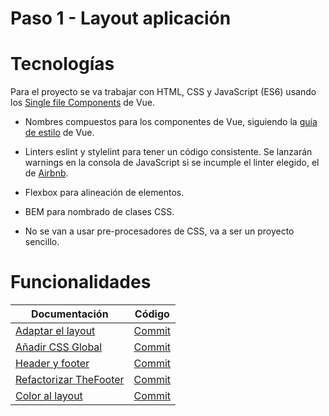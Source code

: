 # Paso 1 - Layout aplicación

Tecnologías
=================

Para el proyecto se va trabajar con HTML, CSS y JavaScript (ES6) usando los [Single file Components](https://vuejs.org/v2/guide/single-file-components.html) de Vue.

- Nombres compuestos para los componentes de Vue, siguiendo la [guía de estilo](https://vuejs.org/v2/style-guide/) de Vue.

- Linters eslint y stylelint para tener un código consistente. Se lanzarán warnings en la consola de JavaScript si se incumple el linter elegido, el de [Airbnb](https://github.com/airbnb/javascript).

- Flexbox para alineación de elementos.

- BEM para nombrado de clases CSS.

- No se van a usar pre-procesadores de CSS, va a ser un proyecto sencillo.

Funcionalidades
=================

| Documentación                                             | Código                                                              |
| --------------------------------------------------------- | ------------------------------------------------------------------- |
| [Adaptar el layout](1-1-default-layout.md)     | [Commit](https://github.com/cristinafsanz/taller-nuxt/commit/6a7d72c7b461f2e27fbd0eb4569b098acbdefc94)    |
| [Añadir CSS Global](1-2-global-css.md)     | [Commit](https://github.com/cristinafsanz/taller-nuxt/commit/4c15e5c32ba6ee07ac792cb3684b5a386fb02bf3)   |
| [Header y footer](1-3-header-footer.md)     | [Commit](https://github.com/cristinafsanz/taller-nuxt/commit/e43833e1f5eb0d028909621d6e4b0ee1a0fec695)   |
| [Refactorizar TheFooter](1-4-refactor-the-footer.md)     | [Commit](https://github.com/cristinafsanz/taller-nuxt/commit/7eed89dc0cb75e0716af57df288bb42a041127bd)   |
| [Color al layout](1-5-color-layout.md)     | [Commit](https://github.com/cristinafsanz/taller-nuxt/commit/0e25825ad5f448dfe905630311cdbad8b1456925)   |


